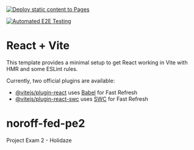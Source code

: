 [![Deploy static content to Pages](https://github.com/ttowntom/noroff-fed-pe2/actions/workflows/deploy.yml/badge.svg)](https://github.com/ttowntom/noroff-fed-pe2/actions/workflows/deploy.yml)

[![Automated E2E Testing](https://github.com/ttowntom/noroff-fed-pe2/actions/workflows/test-e2e.yml/badge.svg)](https://github.com/ttowntom/noroff-fed-pe2/actions/workflows/test-e2e.yml)

# React + Vite

This template provides a minimal setup to get React working in Vite with HMR and some ESLint rules.

Currently, two official plugins are available:

- [@vitejs/plugin-react](https://github.com/vitejs/vite-plugin-react/blob/main/packages/plugin-react/README.md) uses [Babel](https://babeljs.io/) for Fast Refresh
- [@vitejs/plugin-react-swc](https://github.com/vitejs/vite-plugin-react-swc) uses [SWC](https://swc.rs/) for Fast Refresh

# noroff-fed-pe2

Project Exam 2 - Holidaze

